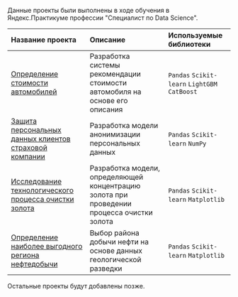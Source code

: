 Данные проекты были выполнены в ходе обучения в Яндекс.Практикуме профессии "Специалист по Data Science".

| Название проекта | Описание | Используемые библиотеки | 
| :---------------------- | :---------------------- | :---------------------- |
| [Определение стоимости автомобилей](car_prices) | Разработка системы рекомендации стоимости автомобиля на основе его описания| `Pandas`  `Scikit-learn`  `LightGBM`  `CatBoost` |
| [Защита персональных данных клиентов страховой компании](insurance) |Разработка модели анонимизации персональных данных| `Pandas`  `Scikit-learn` `NumPy` |
| [Исследование технологического процесса очистки золота](gold_refining) | Разработка модели, определяющей концентрацию золота при проведении процесса очистки золота | `Pandas`  `Scikit-learn`  `Matplotlib` |
| [Определение наиболее выгодного региона нефтедобычи](oil_wells) | Выбор района добычи нефти на основе данных геологической разведки | `Pandas`  `Scikit-learn`  `Matplotlib` |

Остальные проекты будут добавлены позже.
